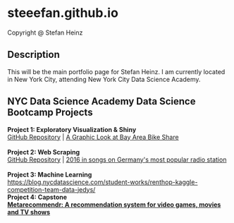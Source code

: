 # steeefan.github.io
Copyright @ Stefan Heinz

## Description
This will be the main portfolio page for Stefan Heinz. I am currently located in New York City, attending New York City Data Science Academy.

## NYC Data Science Academy Data Science Bootcamp Projects
<b>Project 1: Exploratory Visualization & Shiny</b><br />
<a href="https://github.com/Steeefan/nycdsa-proj-01">GitHub Repository</a> | <a href="http://blog.nycdatascience.com/student-works/r-shiny/graphic-look-bay-area-bike-share/" targegt="_blank">A Graphic Look at Bay Area Bike Share</a><br />
<br />
<b>Project 2: Web Scraping</b><br />
<a href="https://github.com/Steeefan/nycdsa-proj-02">GitHub Repository</a> | <a href="http://blog.nycdatascience.com/student-works/web-scraping/year-2016-songs-germanys-popular-radio-station/" target="_blank">2016 in songs on Germany's most popular radio station</a><br />
<br />
<b>Project 3: Machine Learning</b><br />
<a href="https://blog.nycdatascience.com/student-works/renthop-kaggle-competition-team-data-jedys/" target="_blank">https://blog.nycdatascience.com/student-works/renthop-kaggle-competition-team-data-jedys/</a>
<br />
<b>Project 4: Capstone</br>
<a href="https://blog.nycdatascience.com/student-works/capstone/metarecommendr-recommendation-system-video-games-movies-tv-shows/" target="_blank">Metarecommendr: A recommendation system for video games, movies and TV shows</a>
